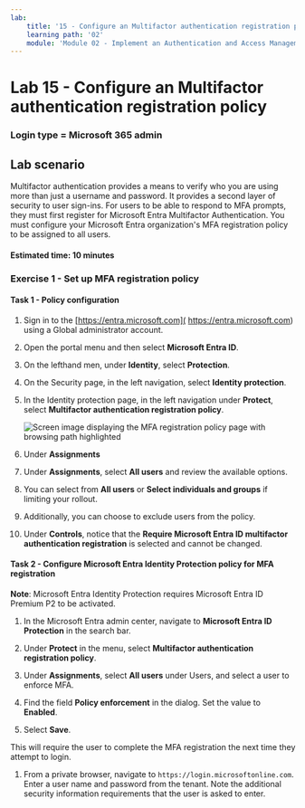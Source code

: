 ```yaml
---
lab:
    title: '15 - Configure an Multifactor authentication registration policy'
    learning path: '02'
    module: 'Module 02 - Implement an Authentication and Access Management Solution'
---
```


# Lab 15 - Configure an Multifactor authentication registration policy

### Login type = Microsoft 365 admin

## Lab scenario

Multifactor authentication provides a means to verify who you are using more than just a username and password. It provides a second layer of security to user sign-ins. For users to be able to respond to MFA prompts, they must first register for Microsoft Entra Multifactor Authentication. You must configure your Microsoft Entra organization's MFA registration policy to be assigned to all users.

#### Estimated time: 10 minutes

### Exercise 1 - Set up MFA registration policy

#### Task 1 - Policy configuration

1. Sign in to the [https://entra.microsoft.com]( https://entra.microsoft.com) using a Global administrator account.

2. Open the portal menu and then select **Microsoft Entra ID**.

3. On the lefthand men, under **Identity**, select **Protection**.

4. On the Security page, in the left navigation, select **Identity protection**.

5. In the Identity protection page, in the left navigation under **Protect**, select **Multifactor authentication registration policy**.

    ![Screen image displaying the MFA registration policy page with browsing path highlighted](./media/lp2-mod4-browse-to-mfa-registration-policy.png)

6. Under **Assignments**

7. Under **Assignments**, select **All users** and review the available options.

8. You can select from **All users** or **Select individuals and groups** if limiting your rollout.

9. Additionally, you can choose to exclude users from the policy.

10. Under **Controls**, notice that the **Require Microsoft Entra ID multifactor authentication registration** is selected and cannot be changed.


#### Task 2 - Configure Microsoft Entra Identity Protection policy for MFA registration

**Note**: Microsoft Entra Identity Protection requires Microsoft Entra ID Premium P2 to be activated. 

1. In the Microsoft Entra admin center, navigate to **Microsoft Entra ID Protection** in the search bar.

1. Under **Protect** in the menu, select **Multifactor authentication registration policy**.

1. Under **Assignments**, select **All users** under Users, and select a user to enforce MFA.

1. Find the field **Policy enforcement** in the dialog.  Set the value to **Enabled**.

1. Select **Save**.

This will require the user to complete the MFA registration the next time they attempt to login.

1. From a private browser, navigate to `https://login.microsoftonline.com`. Enter a user name and password from the tenant.  Note the additional security information requirements that the user is asked to enter.
